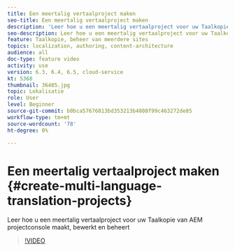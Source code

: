 ```yaml
---
title: Een meertalig vertaalproject maken
seo-title: Een meertalig vertaalproject maken
description: 'Leer hoe u een meertalig vertaalproject voor uw Taalkopie van AEM projectconsole maakt, bewerkt en beheert '
seo-description: Leer hoe u een meertalig vertaalproject voor uw Taalkopie van AEM projectconsole maakt, bewerkt en beheert
feature: Taalkopie, beheer van meerdere sites
topics: localization, authoring, content-architecture
audience: all
doc-type: feature video
activity: use
version: 6.3, 6.4, 6.5, cloud-service
kt: 5368
thumbnail: 36485.jpg
topic: Lokalisatie
role: User
level: Beginner
source-git-commit: b0bca57676813bd353213b4808f99c463272de85
workflow-type: tm+mt
source-wordcount: '78'
ht-degree: 0%

---
```



# Een meertalig vertaalproject maken {#create-multi-language-translation-projects}

Leer hoe u een meertalig vertaalproject voor uw Taalkopie van AEM projectconsole maakt, bewerkt en beheert

>[!VIDEO](https://video.tv.adobe.com/v/36485?quality=12&learn=on)
